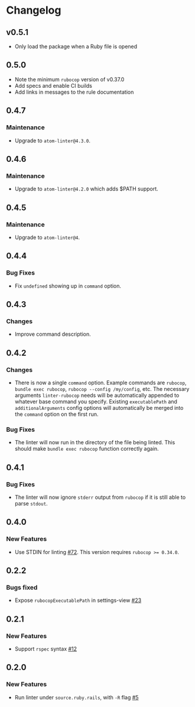 # Changelog

## v0.5.1

*   Only load the package when a Ruby file is opened

## 0.5.0

*   Note the minimum `rubocop` version of v0.37.0
*   Add specs and enable CI builds
*   Add links in messages to the rule documentation

## 0.4.7

### Maintenance

*   Upgrade to `atom-linter@4.3.0`.

## 0.4.6

### Maintenance

*   Upgrade to `atom-linter@4.2.0` which adds $PATH support.

## 0.4.5

### Maintenance

*   Upgrade to `atom-linter@4`.

## 0.4.4

### Bug Fixes

*   Fix `undefined` showing up in `command` option.

## 0.4.3

### Changes

*   Improve command description.

## 0.4.2

### Changes

*   There is now a single `command` option. Example commands are `rubocop`,
    `bundle exec rubocop`, `rubocop --config /my/config`, etc. The necessary
    arguments `linter-rubocop` needs will be automatically appended to whatever base
    command you specify. Existing `executablePath` and `additionalArguments`
    config options will automatically be merged into the `command` option on the
    first run.

### Bug Fixes

*   The linter will now run in the directory of the file being linted. This
    should make `bundle exec rubocop` function correctly again.

## 0.4.1

### Bug Fixes

*   The linter will now ignore `stderr` output from `rubocop` if it is still able to
    parse `stdout`.

## 0.4.0

### New Features

*   Use STDIN for linting
    [#72](https://github.com/AtomLinter/linter-rubocop/pull/72/files). This
    version requires `rubocop >= 0.34.0`.

## 0.2.2

### Bugs fixed

*   Expose `rubocopExecutablePath` in settings-view [#23](https://github.com/AtomLinter/linter-rubocop/issues/23)

## 0.2.1

### New Features

*   Support `rspec` syntax [#12](https://github.com/AtomLinter/linter-rubocop/pull/12)

## 0.2.0

### New Features

*   Run linter under `source.ruby.rails`, with `-R` flag [#5](https://github.com/AtomLinter/linter-rubocop/issues/5)
